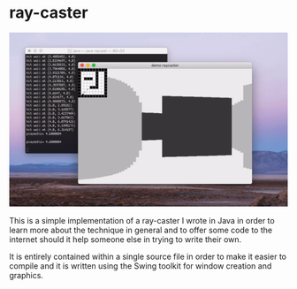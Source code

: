 # ray-caster
<p align="center">
  <img src="https://github.com/stephpavlou/ray-caster/blob/main/ray-casterdemo.gif">
</p>

This is a simple implementation of a ray-caster I wrote in Java in order to learn more about the technique in general and to offer some code to the internet should 
it help someone else in trying to write their own.

It is entirely contained within a single source file in order to make it easier to compile and it is written using the Swing toolkit for window creation and 
graphics.
